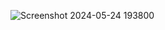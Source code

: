 ![Screenshot 2024-05-24 193800](https://github.com/RVKMohan/Feedback_Form_Backend-php/assets/107797667/1ad3cfec-df5c-496c-adbb-7411a2af5d87)
